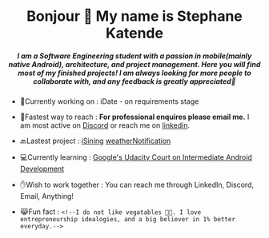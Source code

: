 <h1 align="center">Bonjour 🤟 My name is Stephane Katende</h1>
<h5 align="center">I am a Software Engineering student with a passion in mobile(mainly native Android), architecture, and project management. Here you will find most of my finished projects! I am always looking for more people to collaborate with, and any feedback is greatly appreciated🖤</h5>


- 🎯Currently working on : iDate - on requirements stage 

- 📲Fastest way to reach : **For professional enquires please email me.** I am most active on [Discord]([https://github.com/stephaneK123/weatherNotification](https://discord.gg/yeZvjjYz)) or reach me on [linkedin](https://www.linkedin.com/in/skatende/).

- 🔙Lastest project : [iSining](https://github.com/ajcatindig/iSining) [weatherNotification](https://github.com/stephaneK123/weatherNotification) 

- 💻Currently learning : [Google's Udacity Court on Intermediate Android Development](https://developer.android.com/courses)

- ✋Wish to work together : You can reach me through LinkedIn, Discord, Email, Anything!

- 😹Fun fact :  `<!--I do not like vegatables 🤮🤢. I love entrepreneurship idealogies, and a big believer in 1% better everyday.-->`

